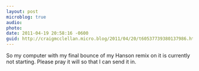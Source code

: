 ```yaml
---
layout: post
microblog: true
audio: 
photo: 
date: 2011-04-19 20:58:16 -0600
guid: http://craigmcclellan.micro.blog/2011/04/20/t60537739380137986.html
---
```

So my computer with my final bounce of my Hanson remix on it is currently not starting.  Please pray it will so that I can send it in.
